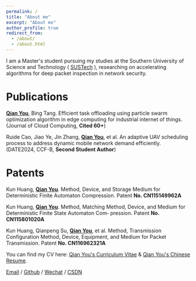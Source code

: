 ```yaml
---
permalink: /
title: "About me"
excerpt: "About me"
author_profile: true
redirect_from: 
  - /about/
  - /about.html
---
```




I am a Master's student pursuing my studies at the Southern University of Science and Technology ( [SUSTech](https://www.sustech.edu.cn/) ), researching on accelerating algorithms for deep packet inspection in network security. 

# Publications

**<u>Qian You</u>**, Bing Tang. Efficient task offloading using particle swarm optimization algorithm in edge computing for industrial internet of things. (Journal of Cloud Computing, **Cited 60+**)

Ruide Cao, Jiao Ye, Jin Zhang, **<u>Qian You</u>**, et al. An adaptive UAV scheduling process to address dynamic mobile network demand efficiently. (DATE2024, CCF-B, **Second Student Author**)

# Patents

Kun Huang, **<u>Qian You</u>**. Method, Device, and Storage Medium for Deterministic Finite Automaton Compression. Patent
**No. CN115149962A**

Kun Huang, **<u>Qian You</u>**. Method, Matching Method, Device, and Medium for Deterministic Finite State Automaton Com‑
pression. Patent **No. CN115801020A**

Kun Huang, Qianpeng Su, **<u>Qian You</u>**, et al. Method, Transmission Configuration Method, Device, Equipment, and Medium
for Packet Transmission. Patent **No. CN116962321A**

You can find my CV here: [Qian You's Curriculum Vitae](../assets/yq_en.pdf) & [Qian You's Chinese Resume](../assets/Resume_yq.pdf).

[Email](mailto:hiyouqian@163.com) / [Github](https://github.com/hiyouqian) / [Wechat](../images/wechat_youqian.jpg) / [CSDN](https://blog.csdn.net/weixin_46646569?type=blog)